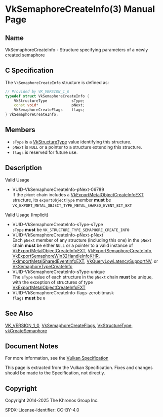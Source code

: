 # VkSemaphoreCreateInfo(3) Manual Page

## Name

VkSemaphoreCreateInfo - Structure specifying parameters of a newly created semaphore



## [](#_c_specification)C Specification

The `VkSemaphoreCreateInfo` structure is defined as:

```c++
// Provided by VK_VERSION_1_0
typedef struct VkSemaphoreCreateInfo {
    VkStructureType           sType;
    const void*               pNext;
    VkSemaphoreCreateFlags    flags;
} VkSemaphoreCreateInfo;
```

## [](#_members)Members

- `sType` is a [VkStructureType](https://registry.khronos.org/vulkan/specs/latest/man/html/VkStructureType.html) value identifying this structure.
- `pNext` is `NULL` or a pointer to a structure extending this structure.
- `flags` is reserved for future use.

## [](#_description)Description

Valid Usage

- [](#VUID-VkSemaphoreCreateInfo-pNext-06789)VUID-VkSemaphoreCreateInfo-pNext-06789  
  If the `pNext` chain includes a [VkExportMetalObjectCreateInfoEXT](https://registry.khronos.org/vulkan/specs/latest/man/html/VkExportMetalObjectCreateInfoEXT.html) structure, its `exportObjectType` member **must** be `VK_EXPORT_METAL_OBJECT_TYPE_METAL_SHARED_EVENT_BIT_EXT`

Valid Usage (Implicit)

- [](#VUID-VkSemaphoreCreateInfo-sType-sType)VUID-VkSemaphoreCreateInfo-sType-sType  
  `sType` **must** be `VK_STRUCTURE_TYPE_SEMAPHORE_CREATE_INFO`
- [](#VUID-VkSemaphoreCreateInfo-pNext-pNext)VUID-VkSemaphoreCreateInfo-pNext-pNext  
  Each `pNext` member of any structure (including this one) in the `pNext` chain **must** be either `NULL` or a pointer to a valid instance of [VkExportMetalObjectCreateInfoEXT](https://registry.khronos.org/vulkan/specs/latest/man/html/VkExportMetalObjectCreateInfoEXT.html), [VkExportSemaphoreCreateInfo](https://registry.khronos.org/vulkan/specs/latest/man/html/VkExportSemaphoreCreateInfo.html), [VkExportSemaphoreWin32HandleInfoKHR](https://registry.khronos.org/vulkan/specs/latest/man/html/VkExportSemaphoreWin32HandleInfoKHR.html), [VkImportMetalSharedEventInfoEXT](https://registry.khronos.org/vulkan/specs/latest/man/html/VkImportMetalSharedEventInfoEXT.html), [VkQueryLowLatencySupportNV](https://registry.khronos.org/vulkan/specs/latest/man/html/VkQueryLowLatencySupportNV.html), or [VkSemaphoreTypeCreateInfo](https://registry.khronos.org/vulkan/specs/latest/man/html/VkSemaphoreTypeCreateInfo.html)
- [](#VUID-VkSemaphoreCreateInfo-sType-unique)VUID-VkSemaphoreCreateInfo-sType-unique  
  The `sType` value of each structure in the `pNext` chain **must** be unique, with the exception of structures of type [VkExportMetalObjectCreateInfoEXT](https://registry.khronos.org/vulkan/specs/latest/man/html/VkExportMetalObjectCreateInfoEXT.html)
- [](#VUID-VkSemaphoreCreateInfo-flags-zerobitmask)VUID-VkSemaphoreCreateInfo-flags-zerobitmask  
  `flags` **must** be `0`

## [](#_see_also)See Also

[VK\_VERSION\_1\_0](https://registry.khronos.org/vulkan/specs/latest/man/html/VK_VERSION_1_0.html), [VkSemaphoreCreateFlags](https://registry.khronos.org/vulkan/specs/latest/man/html/VkSemaphoreCreateFlags.html), [VkStructureType](https://registry.khronos.org/vulkan/specs/latest/man/html/VkStructureType.html), [vkCreateSemaphore](https://registry.khronos.org/vulkan/specs/latest/man/html/vkCreateSemaphore.html)

## [](#_document_notes)Document Notes

For more information, see the [Vulkan Specification](https://registry.khronos.org/vulkan/specs/latest/html/vkspec.html#VkSemaphoreCreateInfo)

This page is extracted from the Vulkan Specification. Fixes and changes should be made to the Specification, not directly.

## [](#_copyright)Copyright

Copyright 2014-2025 The Khronos Group Inc.

SPDX-License-Identifier: CC-BY-4.0